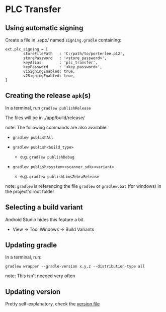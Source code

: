 # PLC Transfer

## Using automatic signing

Create a file in ./app/ named `signing.gradle` containing:

```
ext.plc_signing = [
        storeFilePath   : 'C:/path/to/porterlee.p12',
        storePassword   : '<store_password>',
        keyAlias        : 'plc_transfer',
        keyPassword     : '<key_password>',
        v1SigningEnabled: true,
        v2SigningEnabled: true,
]
```

## Creating the release `apk`(s)

In a terminal, run `gradlew publishRelease`

The files will be in ./app/build/release/

note: The following commands are also available:

- `gradlew publishAll`

- `gradlew publish<build_type>`
  - e.g. `gradlew publishDebug`

- `gradlew publish<system><scanner_sdk><variant>`
  - e.g. `gradlew publishLimsZebraRelease`

note: `gradlew` is referencing the file `gradlew` or `gradlew.bat` (for windows) in the project's root folder

## Selecting a build variant

Android Studio hides this feature a bit.

  - View -> Tool Windows -> Build Variants

## Updating gradle

In a terminal, run:

`gradlew wrapper --gradle-version x.y.z --distribution-type all`

note: This isn't needed very often

## Updating version

Pretty self-explanatory, check the [version file](./app/version.gradle)
